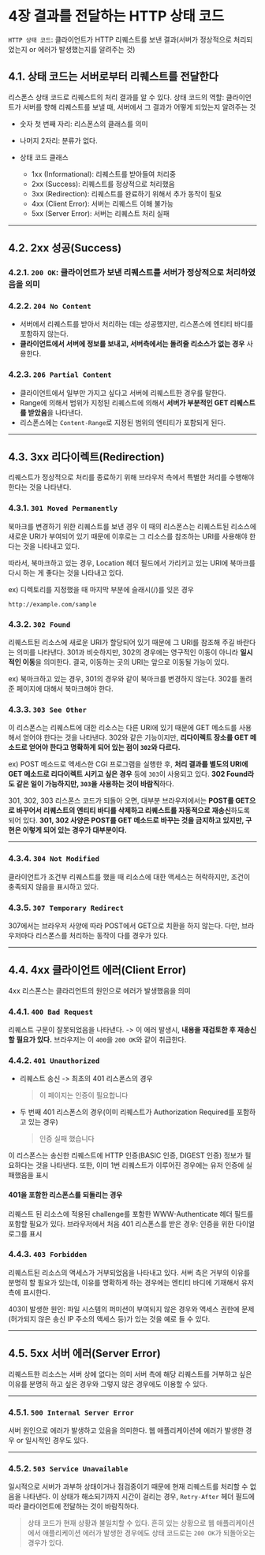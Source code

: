 # 4장 결과를 전달하는 HTTP 상태 코드
`HTTP 상태 코드`: 클라이언트가 HTTP 리퀘스트를 보낸 결과(서버가 정상적으로 처리되었는지 or 에러가 발생했는지를 알려주는 것)

## 4.1. 상태 코드는 서버로부터 리퀘스트를 전달한다
리스폰스 상태 코드로 리퀘스트의 처리 결과를 알 수 있다.
상태 코드의 역할: 클라이언트가 서버를 향해 리퀘스트를 보낼 때, 서버에서 그 결과가 어떻게 되었는지 알려주는 것

- 숫자 첫 번째 자리: 리스폰스의 클래스를 의미
- 나머지 2자리: 분류가 없다.
 
- 상태 코드 클래스
    - 1xx (Informational): 리퀘스트를 받아들여 처리중
    - 2xx (Success): 리퀘스트를 정상적으로 처리했음
    - 3xx (Redirection): 리퀘스트를 완료하기 위해서 추가 동작이 필요
    - 4xx (Client Error): 서버는 리퀘스트 이해 불가능
    - 5xx (Server Error): 서버는 리퀘스트 처리 실패
    
---
## 4.2. 2xx 성공(Success)
### 4.2.1. `200 OK`: 클라이언트가 보낸 리퀘스트를 서버가 정상적으로 처리하였음을 의미
### 4.2.2. `204 No Content`
- 서버에서 리퀘스트를 받아서 처리하는 데는 성공했지만, 리스폰스에 엔티티 바디를 포함하지 않는다.
- **클라이언트에서 서버에 정보를 보내고, 서버측에서는 돌려줄 리소스가 없는 경우** 사용한다.

### 4.2.3. `206 Partial Content`
- 클라이언트에서 일부만 가지고 싶다고 서버에 리퀘스트한 경우를 말한다.
- Range에 의해서 범위가 지정된 리퀘스트에 의해서 **서버가 부분적인 GET 리퀘스트를 받았음**을 나타낸다.
- 리스폰스에는 `Content-Range`로 지정된 범위의 엔티티가 포함되게 된다.
---
## 4.3. 3xx 리다이렉트(Redirection)
리퀘스트가 정상적으로 처리를 종료하기 위해 브라우저 측에서 특별한 처리를 수행해야 한다는 것을 나타낸다. 

### 4.3.1. `301 Moved Permanently`
북마크를 변경하기 위한 리퀘스트를 보낸 경우
이 때의 리스폰스는 리퀘스트된 리소스에 새로운 URI가 부여되어 있기 때문에 
이후로는 그 리소스를 참조하는 URI를 사용해야 한다는 것을 나타내고 있다.

따라서, 북마크하고 있는 경우, 
Location 헤더 필드에서 가리키고 있는 URI에 북마크를 다시 하는 게 좋다는 것을 나타내고 있다. 

ex) 디렉토리를 지정했을 때 마지막 부분에 슬래시(/)를 잊은 경우
```http request
http://example.com/sample
```
### 4.3.2. `302 Found`
리퀘스트된 리소스에 새로운 URI가 할당되어 있기 때문에 그 URI를 참조해 주길 바란다는 의미를 나타낸다.
301과 비슷하지만, 302의 경우에는 영구적인 이동이 아니라 **일시적인 이동**을 의미한다.
결국, 이동하는 곳의 URI는 앞으로 이동될 가능이 있다.

ex) 북마크하고 있는 경우, 301의 경우와 같이 북마크를 변경하지 않는다.
302를 돌려준 페이지에 대해서 북마크해야 한다.

### 4.3.3. `303 See Other`
이 리스폰스는 리퀘스트에 대한 리소스는 다른 URI에 있기 때문에 GET 메소드를 사용해서 얻어야 한다는 것을 나타낸다.
302와 같은 기능이지만, **리다이렉트 장소를 GET 메소드로 얻어야 한다고 명확하게 되어 있는 점이 `302`와 다르다.**

ex) POST 메소드로 액세스한 CGI 프로그램을 실행한 후,
**처리 결과를 별도의 URI에 GET 메소드로 리다이렉트 시키고 싶은 경우** 등에 `303`이 사용되고 있다. 
**302 Found라도 같은 일이 가능하지만, `303`을 사용하는 것이 바람직**하다.

301, 302, 303 리스폰스 코드가 되돌아 오면, 
대부분 브라우저에서는 **POST를 GET으로 바꾸어서 리퀘스트의 엔티티 바디를 삭제하고 리퀘스트를 자동적으로 재송신**하도록 되어 있다. 
**301, 302 사양은 POST를 GET 메소드로 바꾸는 것을 금지하고 있지만, 구현은 이렇게 되어 있는 경우가 대부분이다.** 

---

### 4.3.4. `304 Not Modified`
클라이언트가 조건부 리퀘스트를 했을 때 리소스에 대한 액세스는 허락하지만, 
조건이 충족되지 않음을 표시하고 있다. 

### 4.3.5. `307 Temporary Redirect`
307에서는 브라우저 사양에 따라 POST에서 GET으로 치환을 하지 않는다.
다만, 브라우저마다 리스폰스를 처리하는 동작이 다를 경우가 있다. 

---

## 4.4. 4xx 클라이언트 에러(Client Error)
4xx 리스폰스는 클라리언트의 원인으로 에러가 발생했음을 의미

### 4.4.1. `400 Bad Request`
리퀘스트 구문이 잘못되었음을 나타낸다. 
-> 이 에러 발생시, **내용을 재검토한 후 재송신할 필요가 있다.** 
브라우저는 이 `400`을 `200 OK`와 같이 취급한다. 

### 4.4.2. `401 Unauthorized`
- 리퀘스트 송신 -> 최초의 401 리스폰스의 경우
    > 이  페이지는 인증이 필요합니다
- 두 번째 401 리스폰스의 경우(이미 리퀘스트가 Authorization Required를 포함하고 있는 경우)
    > 인증 실패 했습니다

이 리스폰스는 송신한 리퀘스트에 HTTP 인증(BASIC 인증, DIGEST 인증) 정보가 필요하다는 것을 나타낸다.
또한, 이미 1번 리퀘스트가 이루어진 경우에는 유저 인증에 실패했음을 표시

#### 401을 포함한 리스폰스를 되돌리는 경우
리퀘스트 된 리소스에 적용된 challenge를 포함한 WWW-Authenticate 헤더 필드를 포함할 필요가 있다.
브라우저에서 처음 401 리스폰스를 받은 경우:  인증을 위한 다이얼로그를 표시

### 4.4.3. `403 Forbidden`
리퀘스트된 리소스의 액세스가 거부되었음을 나타내고 있다. 
서버 측은 거부의 이유를 분명히 할 필요가 있는데, 이유를 명확하게 하는 경우에는 엔티티 바디에 기재해서 유저 측에 표시한다.

403이 발생한 원인: 파일 시스템의 퍼미션이 부여되지 않은 경우와
액세스 권한에 문제(허가되지 않은 송신 IP 주소의 액세스 등)가 있는 것을 예로 들 수 있다.  

---
## 4.5. 5xx 서버 에러(Server Error)
리퀘스트한 리소스는 서버 상에 없다는 의미
서버 측에 해당 리퀘스트를 거부하고 싶은 이유를 분명히 하고 싶은 경우와 그렇지 않은 경우에도 이용할 수 있다. 

---

### 4.5.1. `500 Internal Server Error`
서버 원인으로 에러가 발생하고 있음을 의미한다.
웹 애플리케이션에 에러가 발생한 경우 or 일시적인 경우도 있다.

---

### 4.5.2. `503 Service Unavailable`
일시적으로 서버가 과부하 상태이거나 점검중이기 때문에 현재 리퀘스트를 처리할 수 없음을 나타낸다.
이 상태가 해소되기까지 시간이 걸리는 경우, `Retry-After` 헤더 필드에 따라 클라이언트에 전달하는 것이 바람직하다.

> 상태 코드가 현재 상황과 불일치할 수 있다.
> 흔히 있는 상황으로 웹 애플리케이션에서 애플리케이션 에러가 발생한 경우에도
> 상태 코드로는 `200 OK`가 되돌아오는 경우가 있다. 

